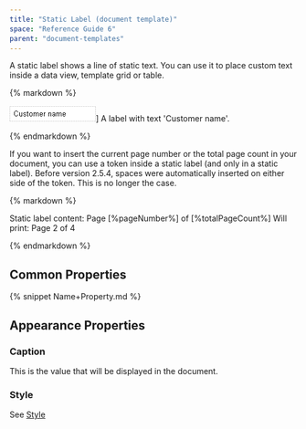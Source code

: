 ```yaml
---
title: "Static Label (document template)"
space: "Reference Guide 6"
parent: "document-templates"
---
```



A static label shows a line of static text. You can use it to place custom text inside a data view, template grid or table.

<div class="alert alert-info">{% markdown %}

![](attachments/819203/918130.png)]
A label with text 'Customer name'.

{% endmarkdown %}</div>

If you want to insert the current page number or the total page count in your document, you can use a token inside a static label (and only in a static label).
Before version 2.5.4, spaces were automatically inserted on either side of the token. This is no longer the case.

<div class="alert alert-info">{% markdown %}

Static label content: Page [%pageNumber%] of [%totalPageCount%]
Will print: Page 2 of 4

{% endmarkdown %}</div>

## Common Properties

{% snippet Name+Property.md %}

## Appearance Properties

### Caption

This is the value that will be displayed in the document.

### Style

See [Style](/refguide6/style)

